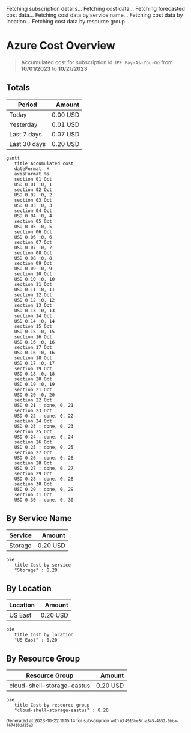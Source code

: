 Fetching subscription details...
Fetching cost data...
Fetching forecasted cost data...
Fetching cost data by service name...
Fetching cost data by location...
Fetching cost data by resource group...
# Azure Cost Overview

> Accumulated cost for subscription id `JPF Pay-As-You-Go` from **10/01/2023** to **10/21/2023**

## Totals

|Period|Amount|
|---|---:|
|Today|0.00 USD|
|Yesterday|0.01 USD|
|Last 7 days|0.07 USD|
|Last 30 days|0.20 USD|

```mermaid
gantt
   title Accumulated cost
   dateFormat  X
   axisFormat %s
   section 01 Oct
   USD 0.01 :0, 1
   section 02 Oct
   USD 0.02 :0, 2
   section 03 Oct
   USD 0.03 :0, 3
   section 04 Oct
   USD 0.04 :0, 4
   section 05 Oct
   USD 0.05 :0, 5
   section 06 Oct
   USD 0.06 :0, 6
   section 07 Oct
   USD 0.07 :0, 7
   section 08 Oct
   USD 0.08 :0, 8
   section 09 Oct
   USD 0.09 :0, 9
   section 10 Oct
   USD 0.10 :0, 10
   section 11 Oct
   USD 0.11 :0, 11
   section 12 Oct
   USD 0.12 :0, 12
   section 13 Oct
   USD 0.13 :0, 13
   section 14 Oct
   USD 0.14 :0, 14
   section 15 Oct
   USD 0.15 :0, 15
   section 16 Oct
   USD 0.16 :0, 16
   section 17 Oct
   USD 0.16 :0, 16
   section 18 Oct
   USD 0.17 :0, 17
   section 19 Oct
   USD 0.18 :0, 18
   section 20 Oct
   USD 0.19 :0, 19
   section 21 Oct
   USD 0.20 :0, 20
   section 22 Oct
   USD 0.21 : done, 0, 21
   section 23 Oct
   USD 0.22 : done, 0, 22
   section 24 Oct
   USD 0.23 : done, 0, 23
   section 25 Oct
   USD 0.24 : done, 0, 24
   section 26 Oct
   USD 0.25 : done, 0, 25
   section 27 Oct
   USD 0.26 : done, 0, 26
   section 28 Oct
   USD 0.27 : done, 0, 27
   section 29 Oct
   USD 0.28 : done, 0, 28
   section 30 Oct
   USD 0.29 : done, 0, 29
   section 31 Oct
   USD 0.30 : done, 0, 30
```

## By Service Name

|Service|Amount|
|---|---:|
|Storage|0.20 USD|

```mermaid
pie
   title Cost by service
   "Storage" : 0.20
```

## By Location

|Location|Amount|
|---|---:|
|US East|0.20 USD|

```mermaid
pie
   title Cost by location
   "US East" : 0.20
```

## By Resource Group

|Resource Group|Amount|
|---|---:|
|cloud-shell-storage-eastus|0.20 USD|

```mermaid
pie
   title Cost by resource group
   "cloud-shell-storage-eastus" : 0.20
```

<sup>Generated at 2023-10-22 11:15:14 for subscription with id `4913be3f-a345-4652-9bba-767418dd25e3`</sup>
